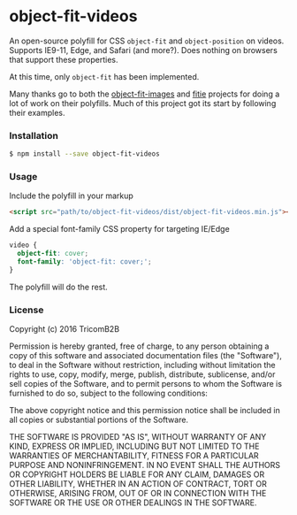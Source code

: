 # object-fit-videos

An open-source polyfill for CSS `object-fit` and `object-position` on videos. Supports IE9-11, Edge, and Safari (and more?). Does nothing on browsers that support these properties.

At this time, only `object-fit` has been implemented.

Many thanks go to both the [object-fit-images](https://github.com/bfred-it/object-fit-images) and [fitie](https://github.com/jonathantneal/fitie) projects for doing a lot of work on their polyfills. Much of this project got its start by following their examples.

### Installation

```sh
$ npm install --save object-fit-videos
```

### Usage

Include the polyfill in your markup

```html
<script src="path/to/object-fit-videos/dist/object-fit-videos.min.js"></script>
```

Add a special font-family CSS property for targeting IE/Edge

```css
video {
  object-fit: cover;
  font-family: 'object-fit: cover;';
}
```

The polyfill will do the rest.

### License

Copyright (c) 2016 TricomB2B

Permission is hereby granted, free of charge, to any person obtaining a copy of this software and associated documentation files (the "Software"), to deal in the Software without restriction, including without limitation the rights to use, copy, modify, merge, publish, distribute, sublicense, and/or sell copies of the Software, and to permit persons to whom the Software is furnished to do so, subject to the following conditions:

The above copyright notice and this permission notice shall be included in all copies or substantial portions of the Software.

THE SOFTWARE IS PROVIDED "AS IS", WITHOUT WARRANTY OF ANY KIND, EXPRESS OR IMPLIED, INCLUDING BUT NOT LIMITED TO THE WARRANTIES OF MERCHANTABILITY, FITNESS FOR A PARTICULAR PURPOSE AND NONINFRINGEMENT. IN NO EVENT SHALL THE AUTHORS OR COPYRIGHT HOLDERS BE LIABLE FOR ANY CLAIM, DAMAGES OR OTHER LIABILITY, WHETHER IN AN ACTION OF CONTRACT, TORT OR OTHERWISE, ARISING FROM, OUT OF OR IN CONNECTION WITH THE SOFTWARE OR THE USE OR OTHER DEALINGS IN THE SOFTWARE.
